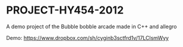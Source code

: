 PROJECT-HY454-2012
==================
A demo project of the Bubble bobble arcade made in C++ and allegro

Demo: https://www.dropbox.com/sh/cyginb3sctfrd1v/17LClsmWyy
